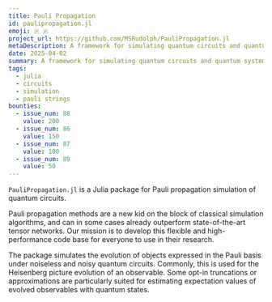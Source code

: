 ```yaml
---
title: Pauli Propagation
id: paulipropagation.jl
emoji: 🇵 🇵
project_url: https://github.com/MSRudolph/PauliPropagation.jl
metaDescription: A framework for simulating quantum circuits and quantum systems in the Pauli basis
date: 2025-04-02
summary: A framework for simulating quantum circuits and quantum systems in the Pauli basis
tags:
  - julia
  - circuits
  - simulation
  - pauli strings
bounties:
  - issue_num: 88
    value: 200
  - issue_num: 86
    value: 150
  - issue_num: 87
    value: 100
  - issue_num: 89
    value: 50
---
```


`PauliPropagation.jl` is a Julia package for Pauli propagation simulation of quantum circuits.

Pauli propagation methods are a new kid on the block of classical simulation algorithms, and can in some cases already outperform state-of-the-art tensor networks. Our mission is to develop this flexible and high-performance code base for everyone to use in their research.

The package simulates the evolution of objects expressed in the Pauli basis under noiseless and noisy quantum circuits. Commonly, this is used for the Heisenberg picture evolution of an observable. Some opt-in truncations or approximations are particularly suited for estimating expectation values of evolved observables with quantum states.
